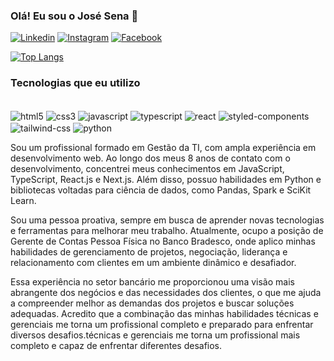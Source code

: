 

### Olá! Eu sou o José Sena 🤙

[![Linkedin](https://img.shields.io/badge/LinkedIn-0077B5?style=for-the-badge&logo=linkedin&logoColor=white)](https://www.linkedin.com/in/jsenaa/v)
[![Instagram](https://img.shields.io/badge/Instagram-E4405F?style=for-the-badge&logo=instagram&logoColor=white)](https://www.instagram.com/o.josesena/)
[![Facebook](https://img.shields.io/badge/Facebook-1877F2?style=for-the-badge&logo=facebook&logoColor=white)](https://www.facebook.com/jsena95/)

[![Top Langs](https://github-readme-stats.vercel.app/api/top-langs/?username=josesenacosta&hide_progress=true)](https://github.com/josesenacosta)

### Tecnologias que eu utilizo
<div style="display: inline-block"><br/>

<img align="center" alt="html5" src="https://img.shields.io/badge/HTML5-E34F26?style=for-the-badge&logo=html5&logoColor=white">
<img align="center" alt="css3" src="https://img.shields.io/badge/CSS3-1572B6?style=for-the-badge&logo=css3&logoColor=white">
<img align="center" alt="javascript" src="https://img.shields.io/badge/JavaScript-F7DF1E?style=for-the-badge&logo=javascript&logoColor=black">
<img align="center" alt="typescript" src="https://img.shields.io/badge/TypeScript-007ACC?style=for-the-badge&logo=typescript&logoColor=white">
<img align="center" alt="react" src="https://img.shields.io/badge/React-20232A?style=for-the-badge&logo=react&logoColor=61DAFB">
<img align="center" alt="styled-components" src="https://img.shields.io/badge/styled--components-DB7093?style=for-the-badge&logo=styled-components&logoColor=white">
<img align="center" alt="tailwind-css" src="https://img.shields.io/badge/Tailwind_CSS-38B2AC?style=for-the-badge&logo=tailwind-css&logoColor=white">
<img align="center" alt="python" src="https://img.shields.io/badge/Python-14354C?style=for-the-badge&logo=python&logoColor=white">
</div></br>

Sou um profissional formado em Gestão da TI, com ampla experiência em desenvolvimento web. Ao longo dos meus 8 anos de contato com o desenvolvimento, concentrei meus conhecimentos em JavaScript, TypeScript, React.js e Next.js. Além disso, possuo habilidades em Python e bibliotecas voltadas para ciência de dados, como Pandas, Spark e SciKit Learn.

Sou uma pessoa proativa, sempre em busca de aprender novas tecnologias e ferramentas para melhorar meu trabalho. Atualmente, ocupo a posição de Gerente de Contas Pessoa Física no Banco Bradesco, onde aplico minhas habilidades de gerenciamento de projetos, negociação, liderança e relacionamento com clientes em um ambiente dinâmico e desafiador.

Essa experiência no setor bancário me proporcionou uma visão mais abrangente dos negócios e das necessidades dos clientes, o que me ajuda a compreender melhor as demandas dos projetos e buscar soluções adequadas. Acredito que a combinação das minhas habilidades técnicas e gerenciais me torna um profissional completo e preparado para enfrentar diversos desafios.técnicas e gerenciais me torna um profissional mais completo e capaz de enfrentar diferentes desafios.
